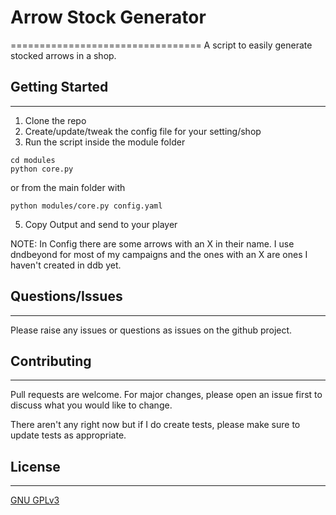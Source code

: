 # Arrow Stock Generator
=================================
A script to easily generate stocked arrows in a shop.

## Getting Started
---------------------
1. Clone the repo
2. Create/update/tweak the config file for your setting/shop
3. Run the script inside the module folder 
```
cd modules
python core.py
```
or from the main folder with
```
python modules/core.py config.yaml
```
5. Copy Output and send to your player

NOTE: In Config there are some arrows with an X in their name. I use dndbeyond for most of my campaigns and the ones with an X are ones I haven't created in ddb yet.

## Questions/Issues
---------------------
Please raise any issues or questions as issues on the github project.

## Contributing
---------------------
Pull requests are welcome. For major changes, please open an issue first to discuss what you would like to change.

There aren't any right now but if I do create tests, please make sure to update tests as appropriate.

## License
---------------------
[GNU GPLv3](https://choosealicense.com/licenses/gpl-3.0/)